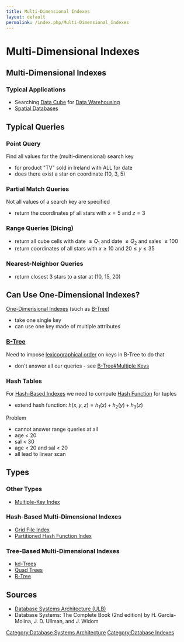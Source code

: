 ```yaml
---
title: Multi-Dimensional Indexes
layout: default
permalink: /index.php/Multi-Dimensional_Indexes
---
```


# Multi-Dimensional Indexes

## Multi-Dimensional Indexes
### Typical Applications
- Searching [Data Cube](OLAP) for [Data Warehousing](Data_Warehousing)
- [Spatial Databases](Spatial_Databases)


## Typical Queries
### Point Query
Find all values for the (multi-dimensional) search key
- for product "TV" sold in Ireland with ALL for date
- does there exist a star on coordinate (10, 3, 5)

### Partial Match Queries
Not all values of a search key are specified
- return the coordinates pf all stars with $x=5$ and $z=3$

### Range Queries (Dicing)
- return all cube cells with date $\geqslant Q_1$ and date $\leqslant Q_2$ and sales $\leqslant 100$
- return coordinates of all stars with $x \geqslant 10$ and $20 \leqslant y \leqslant 35$

### Nearest-Neighbor Queries
- return closest 3 stars to a star at (10, 15, 20) 

## Can Use One-Dimensional Indexes?
[One-Dimensional Indexes](Indexing_(databases)#One-Dimensional_Indexes) (such as [B-Tree](B-Tree))
- take one single key
- can use one key made of multiple attributes 

### [B-Tree](B-Tree)
Need to impose [lexicographical order](B-Tree#Lexicographical_Order) on keys in B-Tree to do that
- don't answer all our queries - see [B-Tree#Multiple Keys](B-Tree#Multiple_Keys)

### Hash Tables
For [Hash-Based Indexes](Indexing_(databases)#Hash-Based_Indexes) we need to compute [Hash Function](Hash_Function) for tuples
- extend hash function: $h(x, y, z) = h_1(x) + h_2(y) + h_3(z)$

Problem 
- cannot answer range queries at all 
- age < 20
- sal < 30
- age < 20 and sal < 20
- all lead to linear scan


## Types
### Other Types
- [Multiple-Key Index](Multiple-Key_Index)

### Hash-Based Multi-Dimensional Indexes
- [Grid File Index](Grid_File_Index)
- [Partitioned Hash Function Index](Partitioned_Hash_Function_Index)

### Tree-Based Multi-Dimensional Indexes
- [kd-Trees](kd-Trees)
- [Quad Trees](Quad_Trees)
- [R-Tree](R-Tree)

## Sources
- [Database Systems Architecture (ULB)](Database_Systems_Architecture_(ULB))
- Database Systems: The Complete Book (2nd edition) by H. Garcia-Molina, J. D. Ullman, and J. Widom


[Category:Database Systems Architecture](Category_Database_Systems_Architecture)
[Category:Database Indexes](Category_Database_Indexes)